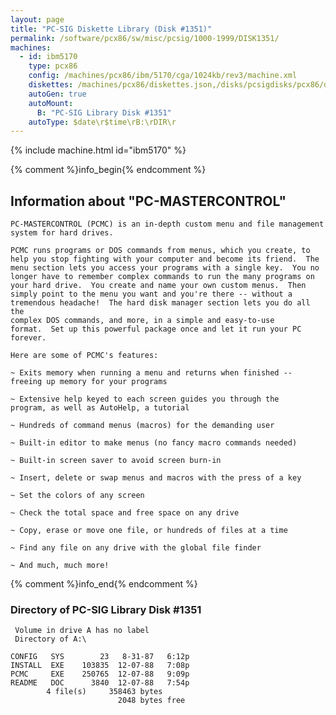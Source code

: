 ```yaml
---
layout: page
title: "PC-SIG Diskette Library (Disk #1351)"
permalink: /software/pcx86/sw/misc/pcsig/1000-1999/DISK1351/
machines:
  - id: ibm5170
    type: pcx86
    config: /machines/pcx86/ibm/5170/cga/1024kb/rev3/machine.xml
    diskettes: /machines/pcx86/diskettes.json,/disks/pcsigdisks/pcx86/diskettes.json
    autoGen: true
    autoMount:
      B: "PC-SIG Library Disk #1351"
    autoType: $date\r$time\rB:\rDIR\r
---
```


{% include machine.html id="ibm5170" %}

{% comment %}info_begin{% endcomment %}

## Information about "PC-MASTERCONTROL"

    PC-MASTERCONTROL (PCMC) is an in-depth custom menu and file management
    system for hard drives.
    
    PCMC runs programs or DOS commands from menus, which you create, to
    help you stop fighting with your computer and become its friend.  The
    menu section lets you access your programs with a single key.  You no
    longer have to remember complex commands to run the many programs on
    your hard drive.  You create and name your own custom menus.  Then
    simply point to the menu you want and you're there -- without a
    tremendous headache!  The hard disk manager section lets you do all the
    complex DOS commands, and more, in a simple and easy-to-use
    format.  Set up this powerful package once and let it run your PC
    forever.
    
    Here are some of PCMC's features:
    
    ~ Exits memory when running a menu and returns when finished --
    freeing up memory for your programs
    
    ~ Extensive help keyed to each screen guides you through the
    program, as well as AutoHelp, a tutorial
    
    ~ Hundreds of command menus (macros) for the demanding user
    
    ~ Built-in editor to make menus (no fancy macro commands needed)
    
    ~ Built-in screen saver to avoid screen burn-in
    
    ~ Insert, delete or swap menus and macros with the press of a key
    
    ~ Set the colors of any screen
    
    ~ Check the total space and free space on any drive
    
    ~ Copy, erase or move one file, or hundreds of files at a time
    
    ~ Find any file on any drive with the global file finder
    
    ~ And much, much more!
{% comment %}info_end{% endcomment %}


### Directory of PC-SIG Library Disk #1351

     Volume in drive A has no label
     Directory of A:\

    CONFIG   SYS        23   8-31-87   6:12p
    INSTALL  EXE    103835  12-07-88   7:08p
    PCMC     EXE    250765  12-07-88   9:09p
    README   DOC      3840  12-07-88   7:54p
            4 file(s)     358463 bytes
                            2048 bytes free
